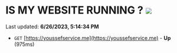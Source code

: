 # IS MY WEBSITE RUNNING ? [![](https://img.shields.io/static/v1?label=Sponsor&message=%E2%9D%A4&logo=GitHub&color=%23fe8e86)](https://github.com/sponsors/<username>)

Last updated: **6/26/2023, 5:14:34 PM**

- `GET` [https://youssefservice.me](https://youssefservice.me) - **Up** (975ms)
